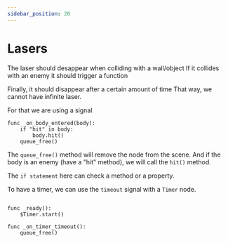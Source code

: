 ```yaml
---
sidebar_position: 20
---
```


# Lasers

The laser should desappear when colliding with a wall/object
If it collides with an enemy it should trigger a function

Finally, it should disappear after a certain amount of time
That way, we cannot have infinite laser.

For that we are using a signal

```gdscript
func _on_body_entered(body):
	if "hit" in body:
		body.hit()
	queue_free()
```

The `queue_free()` method will remove the node from the scene.
And if the body is an enemy (have a "hit" method), we will call the `hit()` method.

The `if statement` here can check a method or a property.

To have a timer, we can use the `timeout` signal with a `Timer` node.

```gdscript

func _ready():
	$Timer.start()

func _on_timer_timeout():
	queue_free()
```
